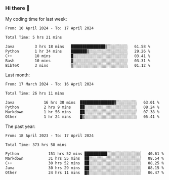 ### Hi there 👋

My coding time for last week:

<!--START_SECTION:week-->

```txt
From: 10 April 2024 - To: 17 April 2024

Total Time: 5 hrs 21 mins

Java         3 hrs 18 mins   ███████████████▒░░░░░░░░░   61.58 %
Python       1 hr 34 mins    ███████▒░░░░░░░░░░░░░░░░░   29.26 %
C++          10 mins         █░░░░░░░░░░░░░░░░░░░░░░░░   03.41 %
Bash         10 mins         ▓░░░░░░░░░░░░░░░░░░░░░░░░   03.31 %
BibTeX       3 mins          ▒░░░░░░░░░░░░░░░░░░░░░░░░   01.12 %
```

<!--END_SECTION:week-->

Last month:

<!--START_SECTION:month-->

```txt
From: 17 March 2024 - To: 16 April 2024

Total Time: 26 hrs 11 mins

Java             16 hrs 30 mins  ███████████████▓░░░░░░░░░   63.01 %
Python           2 hrs 9 mins    ██░░░░░░░░░░░░░░░░░░░░░░░   08.24 %
Markdown         1 hr 56 mins    ██░░░░░░░░░░░░░░░░░░░░░░░   07.38 %
Other            1 hr 24 mins    █▒░░░░░░░░░░░░░░░░░░░░░░░   05.41 %
```

<!--END_SECTION:month-->

The past year:

<!--START_SECTION:year-->

```txt
From: 18 April 2023 - To: 17 April 2024

Total Time: 373 hrs 58 mins

Python             151 hrs 52 mins ██████████░░░░░░░░░░░░░░░   40.61 %
Markdown           31 hrs 55 mins  ██░░░░░░░░░░░░░░░░░░░░░░░   08.54 %
C++                30 hrs 52 mins  ██░░░░░░░░░░░░░░░░░░░░░░░   08.25 %
Java               30 hrs 29 mins  ██░░░░░░░░░░░░░░░░░░░░░░░   08.15 %
Other              24 hrs 11 mins  █▓░░░░░░░░░░░░░░░░░░░░░░░   06.47 %
```

<!--END_SECTION:year-->
